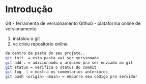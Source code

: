 # Introdução

Git - ferramenta de versionamento
Github - plataforma online de versionamento 

1. instalou o git
2. vc criou repositorio online

```bash
de dentro da pasta do seu projeto..
git init  = esta pasta vai ser versionada
git add . = adicionando o arquivo pra ser enviado ao git
git status = verifica o status do commit
git log -1 = mostra os comentarios anteriores
git push <origin> <main> = empurra seu código pro servidor
```